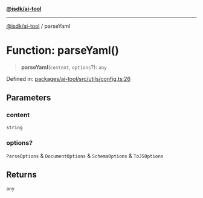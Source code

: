 [**@isdk/ai-tool**](../README.md)

***

[@isdk/ai-tool](../globals.md) / parseYaml

# Function: parseYaml()

> **parseYaml**(`content`, `options`?): `any`

Defined in: [packages/ai-tool/src/utils/config.ts:26](https://github.com/isdk/ai-tool.js/blob/7135b3a67072644f21685b76900b7f351401749e/src/utils/config.ts#L26)

## Parameters

### content

`string`

### options?

`ParseOptions` & `DocumentOptions` & `SchemaOptions` & `ToJSOptions`

## Returns

`any`
